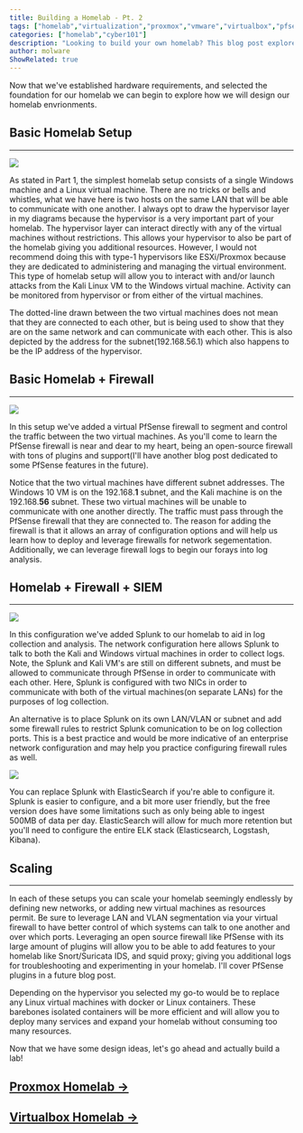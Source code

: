 ```yaml
---
title: Building a Homelab - Pt. 2
tags: ["homelab","virtualization","proxmox","vmware","virtualbox","pfsense","splunk"]
categories: ["homelab","cyber101"]
description: "Looking to build your own homelab? This blog post explores basic setup, adding a firewall for segmentation and control, and even adding a SIEM for log collection and analysis. With scalability options and the ability to add features like IDS and proxy servers, this is the perfect guide for starting your own homelab."
author: molware
ShowRelated: true
---
```


Now that we've established hardware requirements, and selected the foundation for our homelab we can begin to explore how we will design our homelab envrionments. 


## Basic Homelab Setup
___

[![](https://mermaid.ink/img/pako:eNp9VcmSo7gW_RWCF71yZpYMGOPcSUxmNpNt3O4FBhIw82QMFfXvTWZWdHRvnjaS7jl3iKvQPT_xoAoj_B3_yKsxSPy2x5BzLa89xVAUufnziq93xNuaZt429Nv6B0Fd8b-w19dXjCQJgqQXfD_VUftIu6rFVH-K2oXw6d8Nt7j16wT7P4GuJbYsZrcBBPHnwlD8PMXUtBye12v5Lzr5Tf8Lw749qE_yKS3DauywNfgvmfhN_qaGaRsFfVqVmKX-Ox32-vaKUZ-FRmW4bOUff2Ba1BZ-GmLC0gqMS_2l_uKznOwLVaKoxvok7bB8MWF9hRV-FmEfQz-0ERaFad99GqdqaJesX85ffknf1937jx_jOL4V3xk-e_3m1_WPf5r-P52S4kusx7t4m6KgQoQLC-TAOY6JRoR5E7MUPLGwhdLIBlBnlSg2Db_kJaTBLWRHneelcww30QNqo2tyEG4sDXmxnUh8BRElDxCVVAzLfGwC-IjXJuK8-sONpTzmb5VkEvWIwBGKY3oQbhMDo2wTiRZ0OfFJ7UVhzKxK2bsbg4coNNwOyqSZeTHM7cmE_miGKJ1S8Iib4IlSuM6B5I7wCIKT3ecTysZzCNHdKy0XcUhlOXqDbPcoQ4QsMFascEuGaU2dz-Ae8ZRj9JaSJx4rI--Z-oXpQF-6dKZpJvIUiTVtFR7B3YmVUc8ChA-NOkfc3b5VwUxJSabGNG9qctqFsaQkrhOz7m00VMdylKN5U2NpHCVL2fsTYVHGZRpuPAwdoxHiAkIkmCGEkfW8QMRsU-ZRMrFLSQ4r2M0CS7XriTW_P170PIjdpklVToFaTaItryq9zWuo1oW2V2VTv5RLJMMx5-OzW7spcWrI0x0QJMxEWWZg9hCp0KF3kyiBgT8c88SQdG4NjoYz6dVo5jyVZhKbOM-kBRSjWeenpZ-tQuFZ21bOLHN_BkCOnjwfe8OzIktZv3drOTBjCBKNZSfIyeWx8tWCec1WhxFxo-2e8_q4Mav8KKwlcBDpgiEVmTsRYB4OPNLajWH79u6jRe0-LrT5g1dlr9W9g2NnmRNEnXQGqbndu9vS10SafxhCalu3jeuqPELik7UOLsVaj72qMM0cImjBysvDguIYFdbHrtzflmbDXCxNVYJcwIonVVqBDj5T1TFBqvB7KUkVIdmWZCBDIHqXeRpCNIL7nhmP1GrdTqGxO7sfEXRVc2se1honmUgU4k4YXZRPPLyc8kGBUOjHBGzltJDaY5eseFixvm6KUGuluzJBZMmwO2vTPN4N76KkouGJJnxcpmS4uVth0MBdZgjej7kAdLEoBDZhH-UoTQuVUZQj2t6DQLqx08WeVSGqu2TKlfJgb_mGCzZTfjAh8p3Y53f88jOqvSkLACkmq8CYMyiSEXkEkSzPgCc-ZkM9nHeAXNLqBng4raZRU9dq6RyUYOXvlaCy8qZjWKaQpvGhu5rSPcVR3Rdsg8xutkK-932Fm3mJMRR7B9PWzoOp02ELOG37jMRZs7RmRSXnWskgUcVPxxXdpi3XjJiYacUm1YHlmqHmJHt8wuX1BzFjYoK-i6u4SNK6AVQS6idiEnptvp3VoinXQ9D6pE7MczsZgxDlBkBzN5CznwwDnY3RWkeRvVZNb_WqdsOqMivZPnHwklOifDkHotIkdOtJmZJEnHXZRYKZixlP00_gPQ5p54l3FFwGl2G9fmWLnLSD3j5TpY8sa1pgrs6XMGLOTQXr5QfGEqsrCYjR5bZV-fzG7XMTxoXxkEzILvPqON6hBpjsTo8HtbtYqYAmd2RoewzlS2jkexscMkri06OcIhvloHTyU7qHJypw4Crb9hJdSqtJ34fLAIVumgQQbY4zGyQSvJb4C_57rC8q-vNTY654n0RFdMXfl-NH1UZdf8Wv5a-F6Q99ZU9lgL_37RC94EMd-n30W2vw9w8_7xbrp5hUrfYtzF_6_ILXfom__8Sf-Pt28wZ2FL0mSXpDkxuGecEn_J0gdm8MsQVbek2BzW4Bf73gc1UtUcHbct-QWwZsKZra7Hb0V7jLF_hZx6-_AQTilig?type=png)](https://mermaid.live/edit#pako:eNp9VcmSo7gW_RWCF71yZpYMGOPcSUxmNpNt3O4FBhIw82QMFfXvTWZWdHRvnjaS7jl3iKvQPT_xoAoj_B3_yKsxSPy2x5BzLa89xVAUufnziq93xNuaZt429Nv6B0Fd8b-w19dXjCQJgqQXfD_VUftIu6rFVH-K2oXw6d8Nt7j16wT7P4GuJbYsZrcBBPHnwlD8PMXUtBye12v5Lzr5Tf8Lw749qE_yKS3DauywNfgvmfhN_qaGaRsFfVqVmKX-Ox32-vaKUZ-FRmW4bOUff2Ba1BZ-GmLC0gqMS_2l_uKznOwLVaKoxvok7bB8MWF9hRV-FmEfQz-0ERaFad99GqdqaJesX85ffknf1937jx_jOL4V3xk-e_3m1_WPf5r-P52S4kusx7t4m6KgQoQLC-TAOY6JRoR5E7MUPLGwhdLIBlBnlSg2Db_kJaTBLWRHneelcww30QNqo2tyEG4sDXmxnUh8BRElDxCVVAzLfGwC-IjXJuK8-sONpTzmb5VkEvWIwBGKY3oQbhMDo2wTiRZ0OfFJ7UVhzKxK2bsbg4coNNwOyqSZeTHM7cmE_miGKJ1S8Iib4IlSuM6B5I7wCIKT3ecTysZzCNHdKy0XcUhlOXqDbPcoQ4QsMFascEuGaU2dz-Ae8ZRj9JaSJx4rI--Z-oXpQF-6dKZpJvIUiTVtFR7B3YmVUc8ChA-NOkfc3b5VwUxJSabGNG9qctqFsaQkrhOz7m00VMdylKN5U2NpHCVL2fsTYVHGZRpuPAwdoxHiAkIkmCGEkfW8QMRsU-ZRMrFLSQ4r2M0CS7XriTW_P170PIjdpklVToFaTaItryq9zWuo1oW2V2VTv5RLJMMx5-OzW7spcWrI0x0QJMxEWWZg9hCp0KF3kyiBgT8c88SQdG4NjoYz6dVo5jyVZhKbOM-kBRSjWeenpZ-tQuFZ21bOLHN_BkCOnjwfe8OzIktZv3drOTBjCBKNZSfIyeWx8tWCec1WhxFxo-2e8_q4Mav8KKwlcBDpgiEVmTsRYB4OPNLajWH79u6jRe0-LrT5g1dlr9W9g2NnmRNEnXQGqbndu9vS10SafxhCalu3jeuqPELik7UOLsVaj72qMM0cImjBysvDguIYFdbHrtzflmbDXCxNVYJcwIonVVqBDj5T1TFBqvB7KUkVIdmWZCBDIHqXeRpCNIL7nhmP1GrdTqGxO7sfEXRVc2se1honmUgU4k4YXZRPPLyc8kGBUOjHBGzltJDaY5eseFixvm6KUGuluzJBZMmwO2vTPN4N76KkouGJJnxcpmS4uVth0MBdZgjej7kAdLEoBDZhH-UoTQuVUZQj2t6DQLqx08WeVSGqu2TKlfJgb_mGCzZTfjAh8p3Y53f88jOqvSkLACkmq8CYMyiSEXkEkSzPgCc-ZkM9nHeAXNLqBng4raZRU9dq6RyUYOXvlaCy8qZjWKaQpvGhu5rSPcVR3Rdsg8xutkK-932Fm3mJMRR7B9PWzoOp02ELOG37jMRZs7RmRSXnWskgUcVPxxXdpi3XjJiYacUm1YHlmqHmJHt8wuX1BzFjYoK-i6u4SNK6AVQS6idiEnptvp3VoinXQ9D6pE7MczsZgxDlBkBzN5CznwwDnY3RWkeRvVZNb_WqdsOqMivZPnHwklOifDkHotIkdOtJmZJEnHXZRYKZixlP00_gPQ5p54l3FFwGl2G9fmWLnLSD3j5TpY8sa1pgrs6XMGLOTQXr5QfGEqsrCYjR5bZV-fzG7XMTxoXxkEzILvPqON6hBpjsTo8HtbtYqYAmd2RoewzlS2jkexscMkri06OcIhvloHTyU7qHJypw4Crb9hJdSqtJ34fLAIVumgQQbY4zGyQSvJb4C_57rC8q-vNTY654n0RFdMXfl-NH1UZdf8Wv5a-F6Q99ZU9lgL_37RC94EMd-n30W2vw9w8_7xbrp5hUrfYtzF_6_ILXfom__8Sf-Pt28wZ2FL0mSXpDkxuGecEn_J0gdm8MsQVbek2BzW4Bf73gc1UtUcHbct-QWwZsKZra7Hb0V7jLF_hZx6-_AQTilig)

As stated in Part 1, the simplest homelab setup consists of a single Windows machine and a Linux virtual machine. There are no tricks or bells and whistles, what we have here is two hosts on the same LAN that will be able to communicate with one another. I always opt to draw the hypervisor layer in my diagrams because the hypervisor is a very important part of your homelab. The hypervisor layer can interact directly with any of the virtual machines without restrictions. This allows your hypervisor to also be part of the homelab giving you additional resources. However, I would not recommend doing this with type-1 hypervisors like ESXi/Proxmox because they are dedicated to administering and managing the virtual environment. This type of homelab setup will allow you to interact with and/or launch attacks from the Kali Linux VM to the Windows virtual machine. Activity can be monitored from hypervisor or from either of the virtual machines.

The dotted-line drawn between the two virtual machines does not mean that they are connected to each other, but is being used to show that they are on the same network and can communicate with each other. This is also depicted by the address for the subnet(192.168.56.1) which also happens to be the IP address of the hypervisor.

## Basic Homelab + Firewall
___

[![](https://mermaid.ink/img/pako:eNplVtuuqzgS_ZUoo5ZmlJN9IOF63mxj7gnXkEDveSBADIEACRBCWv3vwz6n1ZrRwANm1XK5VHaV1x_LpEmz5Y_lpWrGJI8f_QL6n_VnzwgMs2V__1wuPpf_XqzX68V2u9lsuRlRpzZ7PIuueSzMeMoeM-FrhkjNM7h_zgT74mV1l834v74M3XAmj7jNF__j88vy2QsiS202v8-YEVfFwizq4fX5WdPi5oPmhA-W-9h83zAzfeYv_nqYL_qxqNNm7BY09V90-mP7N_vL-6-QfkbP_B_ya-kZng1ZnX4Nfvttscset7hIF_Kcj4VUxHPkt6-wyp9WI8vaRZ8X3aKaoUXfLG5xmS0uQz88skWWFn33BU7N8Fikvyb_nJf3fdv9-P59HMeP268VvhL-Ebft978z_489o5GI7IlI-AImDdwcwA364E3I5q6A6k4QA44IPIA2ogTskZERx4prrIFOBj6gnHyGVZ1i4A0VIASqoRMTo4MOKgBsCNQQSHITQhtKEyWAJ6EdKIXV-UC0gOBzoxHOg07UCSrW1mgPHc6WxmwvtQVDYKcBxHVVCPwh114AGkFJAE0IJ-EqGi7wAA_HECBD3hl3TS6k5o5e4WBIGF7NhhBJAQYXvmQA-pyVprRuPEcy-rJMBASdOm52IVX6noMKzyiQx5UZVG5-0NOGQaS7q_jKygMSzGFa2BfsBcAPJr_UL8fwYFJlT9cFnLPg5Oy6kYgDdNNodA4ZJDue99l5BYtGlLCFeRebkSqcQtN97AGibNgwOTPmFD7h4YokNEFJeeEYSSAg5KY6EgAnAnX13Pj-aHFCy9ZSPZqlIMIb1EggBUpsR-zz1BhvnGIlPLWWXMiKX8LCEyWPqabtbco8I3LnBCK_XmGZ4-0u7KlVDtya6PWuKg0Thu4rrC1232fcs8uVVSU3EgofaniSGdH1UM2G4VVoupUy2C_GumEvC8_qLUDNBQJAjsyttWGhXktUW71DIQXLsvkcqLG-01Unlol5TdArH-5zGhNkC_PuIQCmgOzKUcjdqTre1ct9d_PuzuT6kxN3OylY7ehNC_gDR3IvmiYTZUAqKZl6x4yZTY9IWSUPQks6HOnKFs_-GdJ1kKZ0XfIZHGjepnqgXnaOdFXYtWvuugP1iLvigH1yfPdpbzuOu1ttRZRbWFVGHmaH9ISxwaQV8YE8NaoDIFMjD4DVkWQAWEUT67mCR2_-yXLGKaZiazRveutqh6vna8lVo8T3NvaEsqCz9vymAb2tU42lpIsECo1UTmOQPWW7mUllSuG8DJQ8mSfVn3bNKzBG5_U-SOzxMIpvHWKnKcpAogzTlBTVDHbeddz0RQA1zSkiDI_bXnY9Wwyd-C2q-X0-TSlnJW4hExAfWZBXk3VqaYV5FtDClKdrJedH2kTEwLJxw1rTOZXNg5MGR-oapNYTvKFKqwXw5qJ92xe5HwYNG2iPkdPitXG4TMJa3D3PysTvSQlebuNoJ5uc8hdUthPRAUf3jpntd-YQ7Yy3NumCdkRaUxUJ6pp5IyetiTVdp5CqxXmhGHgQnFjBN1JmbqWWmTFcHRAKiQPA3HqM6FCxURwYdupfctoS5LwERANkP_c2bx_LV_Q-a46wjcEgjNJ6lxFVatPjFOoT4zY1Rh4TP5D3xgHMPTc-jZuKVttVqeAoqBUvjG5eKov5Ec-tZHOO5kIe2Wtp7BjVW0lS8d7vzjxQUtYuzV2xJlDDjg_3puanG5k5vTBE7jPSKEerZLJ6zUfHhY7FjbHeUqA1ythvVUdxkTQe_UgJsghoB9eXUbDJ3k_xYNzycEWUMHIJzUVRTrPRfX30wut5A58raU-xm6nnzHN0lRk1XKVwYNOOuqToetYVkZMpfF1vAfdK5aZkwt6VpFajgrqUqf46HKcjNl1XbxTvDhq323FOUJ4VczSTlSwBtNrw4kNkD0N1MefiWwftM17R9CAV63FjjWuWmyxrSjantI7DgH8WBwCEOnx6jcHHGUePrb9N26eOY8Hh6fK82_iYSRJ3NW2bJDIGIbwWqNFHo1uJg4RUu71INysR-O3LthNteDLCi8JB62Mgp0G8HzfywwpHBNX9BJwOb_hkVFKqb8FtQ4Wh8sRpaXuwkFxe01ftfCLXNJ9fx9HpUgOJDs_Yp1zV8pv0bF9bXcN6tyv7-UayKzfLj4klu7cwNoKcbW0jmbJrtl89kc3et_T1pLliuuahtS62yD2n8ZiOfZtYLm74s_jONDvM2H2KYx2Y4tmNpUvE3DQv5OdraPQUTbs0xNIliPipsZ-IiD53o2AjN9ErEE_quk6c9T636JpbmSbB0-B4Uhy_H3M_gOH1Gr72wEsy3YNUPWmZ1gzQKLCs2WlB6Bt3pdSbpsuEx4QkFWNI93DMoWfK-vF-UXelKseOJ7fyEawevoKrKTCtFOwAKyEtubmmgysLNbTbafhY0esbchukx1ppNCfniYFhgCB9eWgugo0s3w3qdDiowDlNuZMTIFedewR3083G-9yx7VwjHQDObHAEBaRM7CaHjQQuoe684DoM0OsQz11slN-H7qAVvswaSPLr6kr0w9bNcwnbEpMEEhwKC4_mdAwSl8vf5cZqfPYFkiiSk7m1Oucr040O-KyX35Z_SZZZJv7xJcM-l32e3WZ992MeXppH1vWfy8_6z5kZD33jTXWy_NE_huzbcmjTuM_-0lHLH5e46mb0Syg1j90v5flTgH5btnG9_PHH8rX8QbP8B02JW3p-5wqkaPbbclr-YJgPgRE4kRdEht_M3z-_Ld9NM3ulPjieFTaCwDP0_PAs-9Nd9NP4Fcef_wEwj4Vl?type=png)](https://mermaid.live/edit#pako:eNplVtuuqzgS_ZUoo5ZmlJN9IOF63mxj7gnXkEDveSBADIEACRBCWv3vwz6n1ZrRwANm1XK5VHaV1x_LpEmz5Y_lpWrGJI8f_QL6n_VnzwgMs2V__1wuPpf_XqzX68V2u9lsuRlRpzZ7PIuueSzMeMoeM-FrhkjNM7h_zgT74mV1l834v74M3XAmj7jNF__j88vy2QsiS202v8-YEVfFwizq4fX5WdPi5oPmhA-W-9h83zAzfeYv_nqYL_qxqNNm7BY09V90-mP7N_vL-6-QfkbP_B_ya-kZng1ZnX4Nfvttscset7hIF_Kcj4VUxHPkt6-wyp9WI8vaRZ8X3aKaoUXfLG5xmS0uQz88skWWFn33BU7N8Fikvyb_nJf3fdv9-P59HMeP268VvhL-Ebft978z_489o5GI7IlI-AImDdwcwA364E3I5q6A6k4QA44IPIA2ogTskZERx4prrIFOBj6gnHyGVZ1i4A0VIASqoRMTo4MOKgBsCNQQSHITQhtKEyWAJ6EdKIXV-UC0gOBzoxHOg07UCSrW1mgPHc6WxmwvtQVDYKcBxHVVCPwh114AGkFJAE0IJ-EqGi7wAA_HECBD3hl3TS6k5o5e4WBIGF7NhhBJAQYXvmQA-pyVprRuPEcy-rJMBASdOm52IVX6noMKzyiQx5UZVG5-0NOGQaS7q_jKygMSzGFa2BfsBcAPJr_UL8fwYFJlT9cFnLPg5Oy6kYgDdNNodA4ZJDue99l5BYtGlLCFeRebkSqcQtN97AGibNgwOTPmFD7h4YokNEFJeeEYSSAg5KY6EgAnAnX13Pj-aHFCy9ZSPZqlIMIb1EggBUpsR-zz1BhvnGIlPLWWXMiKX8LCEyWPqabtbco8I3LnBCK_XmGZ4-0u7KlVDtya6PWuKg0Thu4rrC1232fcs8uVVSU3EgofaniSGdH1UM2G4VVoupUy2C_GumEvC8_qLUDNBQJAjsyttWGhXktUW71DIQXLsvkcqLG-01Unlol5TdArH-5zGhNkC_PuIQCmgOzKUcjdqTre1ct9d_PuzuT6kxN3OylY7ehNC_gDR3IvmiYTZUAqKZl6x4yZTY9IWSUPQks6HOnKFs_-GdJ1kKZ0XfIZHGjepnqgXnaOdFXYtWvuugP1iLvigH1yfPdpbzuOu1ttRZRbWFVGHmaH9ISxwaQV8YE8NaoDIFMjD4DVkWQAWEUT67mCR2_-yXLGKaZiazRveutqh6vna8lVo8T3NvaEsqCz9vymAb2tU42lpIsECo1UTmOQPWW7mUllSuG8DJQ8mSfVn3bNKzBG5_U-SOzxMIpvHWKnKcpAogzTlBTVDHbeddz0RQA1zSkiDI_bXnY9Wwyd-C2q-X0-TSlnJW4hExAfWZBXk3VqaYV5FtDClKdrJedH2kTEwLJxw1rTOZXNg5MGR-oapNYTvKFKqwXw5qJ92xe5HwYNG2iPkdPitXG4TMJa3D3PysTvSQlebuNoJ5uc8hdUthPRAUf3jpntd-YQ7Yy3NumCdkRaUxUJ6pp5IyetiTVdp5CqxXmhGHgQnFjBN1JmbqWWmTFcHRAKiQPA3HqM6FCxURwYdupfctoS5LwERANkP_c2bx_LV_Q-a46wjcEgjNJ6lxFVatPjFOoT4zY1Rh4TP5D3xgHMPTc-jZuKVttVqeAoqBUvjG5eKov5Ec-tZHOO5kIe2Wtp7BjVW0lS8d7vzjxQUtYuzV2xJlDDjg_3puanG5k5vTBE7jPSKEerZLJ6zUfHhY7FjbHeUqA1ythvVUdxkTQe_UgJsghoB9eXUbDJ3k_xYNzycEWUMHIJzUVRTrPRfX30wut5A58raU-xm6nnzHN0lRk1XKVwYNOOuqToetYVkZMpfF1vAfdK5aZkwt6VpFajgrqUqf46HKcjNl1XbxTvDhq323FOUJ4VczSTlSwBtNrw4kNkD0N1MefiWwftM17R9CAV63FjjWuWmyxrSjantI7DgH8WBwCEOnx6jcHHGUePrb9N26eOY8Hh6fK82_iYSRJ3NW2bJDIGIbwWqNFHo1uJg4RUu71INysR-O3LthNteDLCi8JB62Mgp0G8HzfywwpHBNX9BJwOb_hkVFKqb8FtQ4Wh8sRpaXuwkFxe01ftfCLXNJ9fx9HpUgOJDs_Yp1zV8pv0bF9bXcN6tyv7-UayKzfLj4klu7cwNoKcbW0jmbJrtl89kc3et_T1pLliuuahtS62yD2n8ZiOfZtYLm74s_jONDvM2H2KYx2Y4tmNpUvE3DQv5OdraPQUTbs0xNIliPipsZ-IiD53o2AjN9ErEE_quk6c9T636JpbmSbB0-B4Uhy_H3M_gOH1Gr72wEsy3YNUPWmZ1gzQKLCs2WlB6Bt3pdSbpsuEx4QkFWNI93DMoWfK-vF-UXelKseOJ7fyEawevoKrKTCtFOwAKyEtubmmgysLNbTbafhY0esbchukx1ppNCfniYFhgCB9eWgugo0s3w3qdDiowDlNuZMTIFedewR3083G-9yx7VwjHQDObHAEBaRM7CaHjQQuoe684DoM0OsQz11slN-H7qAVvswaSPLr6kr0w9bNcwnbEpMEEhwKC4_mdAwSl8vf5cZqfPYFkiiSk7m1Oucr040O-KyX35Z_SZZZJv7xJcM-l32e3WZ992MeXppH1vWfy8_6z5kZD33jTXWy_NE_huzbcmjTuM_-0lHLH5e46mb0Syg1j90v5flTgH5btnG9_PHH8rX8QbP8B02JW3p-5wqkaPbbclr-YJgPgRE4kRdEht_M3z-_Ld9NM3ulPjieFTaCwDP0_PAs-9Nd9NP4Fcef_wEwj4Vl)

In this setup we've added a virtual PfSense firewall to segment and control the traffic between the two virtual machines. As you'll come to learn the PfSense firewall is near and dear to my heart, being an open-source firewall with tons of plugins and support(I'll have another blog post dedicated to some PfSense features in the future).

Notice that the two virtual machines have different subnet addresses. 
The Windows 10 VM is on the 192.168.**1** subnet, and the Kali machine is on the 192.168.**56** subnet. These two virtual machines will be unable to communicate with one another directly. The traffic must pass through the PfSense firewall that they are connected to. The reason for adding the firewall is that it allows an array of configuration options and will help us learn how to deploy and leverage firewalls for network segementation. Additionally, we can leverage firewall logs to begin our forays into log analysis.

## Homelab + Firewall + SIEM
___
[![](https://mermaid.ink/img/pako:eNptVtuyqkgS_RXDiY6YCY-7Qbl53qqK4q5cRWH2PCBggSCggIgd_e-Du0_0nJme4oGqlZmLiqysZP02j-sknX-fn8t6iLPo3s2g91l9do_83vVR-c_P-exz_q_ZcrmcZY9ppYxNen_kbX2fGdGY3ifj2705_30yWmc3rdp0wv7xBtv-RO5Rk83-m-yzmv0YSX5P4y6vq5kH3wGfXRGV-T8nP316z4y86p-fnxW9WX3QnPDBch-rX1fMRPETx0BT74BDXiX10M5o6qcA-mP9F_-2KfuqeIe4X7PJ_XP-0xe-In6mYCfgZ4L3FmfLj-UPpv9l_jJNm_oP3pzf6Vt-Bf4V_T-ufzL_YUir5D19P7_8Mtum92uUJzNpOrCZmEdThq_vTBVfVj1Nm1mX5e2snKBZV8-uUZHOzn3X39NZmuRd-wbHur9P2f8K_orLuq5pv__66zAMH9c_vvCuiI-oaX79szT-tmNUEpId2RA-h3ENV3twhR54EbK6yaC8EcSAAwJ3oA4oBjukp8Q2owqroJWAByg7m2BFoxh4RTkIgKJrxMBor4ESAAsCJQCiVAfQguJICeBBaBuKQXnaE9Un-FSrhHOhHbaCgtUl2kGbs8Qh3YlNzhDYqgBxbRkAr8_UJ4C6XxBAE8KJuAz7M9zD_SEASJe2-k2VcrG-oWfQ6yKGF6MmRJSBzgVPCYAuY8UxqWrXFvWuKGIBQbuK6m1AFZ5ro9zVc-RyRQrlq-d3tK4T8ebInrxwgQgzmOTWGbs-8PzRK7TzIdgbVNHRVQ6nLNgZu6xFYgPN0GuNQzpJD6ddelrAvN6I2MS8g41QEY6B4dx3AFEWrJmMGTIKH3F_QSIaoSg_cYRE4BNyVWwRgCOBmnKqPW8wOaFhK7EajELYwCtUiS_6cmSF7ONY6y-cYDk4NqaUS7JXwNzdiC5TjuvrmLp66EwJRF61wBLHW23QUYsMOBXRqm1Z6AYMnGdQmeyuS7lHm8mLUqpFFNyV4CgxG8dFFRsEF6FuF3JvPRnzit00OClXH9VnCAA5MNfGgrlyKVBldjaFZCxJxqOnhupGl-2miI1LjJ5Zf5vSGCNLmE4PATD6ZFsMQuaM5eGmnG_bq3uzR8cb7ajdiv5iS68awO85krnhOBooBWJBSdQrYox0vIfyIr4TWtTgQJfW5uSdIF35SUJXBZ_CnuYtqgPKeWuLF5ldOsa23VP3qM332COHV5d0lm0728V6gzITK_LAw3SfHDHWmaQkHpDGWrEBZCrkArA4kBQAM68jLZPx4E6LNGPsfMzXev2i1466v7ieGl9UavNaR65Q5HTanF40oNdVorKUeBZBrpLSrnWyoywnNahUzu2njuIH86C647Z--vpgP197kT3sh81Lg9iu88IXKd0wRFkx_K17GVZd7kNVtfMQw8O6kxzX2gR29Noo2W2qpoQzYyeXCIgOLMjK0Tw2tMw8cmhiytXUgvNCdSQb37RwzZrjKZGMvZ34B-riJ-YDvKBCKzlwp0v7ss5S1_cq1tEOI7vBS31_HoXlZvs4ySO_IwV4OrWtHi1yzJ5QXo9EAxzd2Ua62xp9uNVf6qgJ6gGpdZnHqK2ngxzVOlI1jUKKGmW5rONesCMZX0mROqVSpHp_sUEgxDYAU-vRw33JhpGvW4l3zmhTkLICEBWQ3dTb3F0kXdDrpNrCOgK9MIjLbUoUsUkOY6CNjFNXGLlMdEfuC_swc53oOKxKWmkWhYxDv5LdILy6ibTJDnhqJatTOF3kgb0U-pZR3IUo5q_d9sQDOWGtwtjmSwJVbHtwZ6hespKY4xND5DxClbLVUiKL51Q6DrRNboi0hgKNXkReo9iyg8Th4IWyn4ZA3TuehPxV-nps9vo1CxZEDkKH0FwYZjQb3pYHN7icVvCxEHcUuxo7zjiFF4lRgkUCezZpqXOCLidN3nAShS_LNeCeiVQXTNA5otiolF8VEtVd-sN4wIbjaLXs3kDttFvO9ouTbAxGvJBEgBYrfnPfsPu-PBvT5Vv6zSNa0HQv5sthZQ5LlhtNc4xXx6SKAp9_5HsAhCp4uLXORylHD423TpqHhiPB5unitF15mIljZzGu6zjUeyG45KjWBr1dbHoRKVZzFq9mLPDrp2XFav9ghCeF_cbDQEr8aDespLsZDAgquxHYLV7x8SAnVNeA64oKAvmBk8JyYS46vKotmqkilzSfXYbBbhMdbWyesY6ZomZX8dE815qKtXZbdNMfySqdNDvEpuRcg0j3M7ax9HhML-lu8UAWe1vTl6PqbJIlD81lvkbOKYmGZOia2HRwzZ82r1S1gpTdJTjSgLE5OZF4Dpmr6gb89BsaXFlVzzUxNREifqytByIbj7tSsJbq8Olvjsqyiu3lLjPpilsYBsFjb7tiFL3uUz-AweUSPHfAjVPNhVQ1qqla91DPsaRaSU7oK3ehlKuqSYTHhMQlo4u3YMiga0ja4XZWtoUiRbYrNdIBLO6ejMvRN8wEbAErIjW-OoaNSxPVtNOq-FDSyytyaqRFaqHXR_uBga4DP3m6aLoEK0m66dRxv1eAfRwzOyNAKlvnAG6Gkw63qWNbmUpaAOzJYAsySJjIifcrEZwDzX7CZeCj5z6autggvfbtXs09idWR6FXlhWj7tZNlIrZEJvZF2OcmHozx4McOl72KlVl77BPEYSjFU2u1TxemHWzwWc2_zX9IlknH_vbWTJ_zLkuvkw79Pk3P9T1tu8_5Z_X75Bn1Xe2OVTz_3t379Nu8b5KoS3_oqPn3c1S2E_oWSvV9-4c0_lLI3-ZNVM2__zZ_zr_TzPqDpja0wHO8wKxYlv82Hyd4kosCI_AURdFrjmU44fdv81ddT7TUB8ezwkoQeIaeBs-yX3zhl_G9kd__DXTGtJI?type=png)](https://mermaid.live/edit#pako:eNptVtuyqkgS_RXDiY6YCY-7Qbl53qqK4q5cRWH2PCBggSCggIgd_e-Du0_0nJme4oGqlZmLiqysZP02j-sknX-fn8t6iLPo3s2g91l9do_83vVR-c_P-exz_q_ZcrmcZY9ppYxNen_kbX2fGdGY3ifj2705_30yWmc3rdp0wv7xBtv-RO5Rk83-m-yzmv0YSX5P4y6vq5kH3wGfXRGV-T8nP316z4y86p-fnxW9WX3QnPDBch-rX1fMRPETx0BT74BDXiX10M5o6qcA-mP9F_-2KfuqeIe4X7PJ_XP-0xe-In6mYCfgZ4L3FmfLj-UPpv9l_jJNm_oP3pzf6Vt-Bf4V_T-ufzL_YUir5D19P7_8Mtum92uUJzNpOrCZmEdThq_vTBVfVj1Nm1mX5e2snKBZV8-uUZHOzn3X39NZmuRd-wbHur9P2f8K_orLuq5pv__66zAMH9c_vvCuiI-oaX79szT-tmNUEpId2RA-h3ENV3twhR54EbK6yaC8EcSAAwJ3oA4oBjukp8Q2owqroJWAByg7m2BFoxh4RTkIgKJrxMBor4ESAAsCJQCiVAfQguJICeBBaBuKQXnaE9Un-FSrhHOhHbaCgtUl2kGbs8Qh3YlNzhDYqgBxbRkAr8_UJ4C6XxBAE8KJuAz7M9zD_SEASJe2-k2VcrG-oWfQ6yKGF6MmRJSBzgVPCYAuY8UxqWrXFvWuKGIBQbuK6m1AFZ5ro9zVc-RyRQrlq-d3tK4T8ebInrxwgQgzmOTWGbs-8PzRK7TzIdgbVNHRVQ6nLNgZu6xFYgPN0GuNQzpJD6ddelrAvN6I2MS8g41QEY6B4dx3AFEWrJmMGTIKH3F_QSIaoSg_cYRE4BNyVWwRgCOBmnKqPW8wOaFhK7EajELYwCtUiS_6cmSF7ONY6y-cYDk4NqaUS7JXwNzdiC5TjuvrmLp66EwJRF61wBLHW23QUYsMOBXRqm1Z6AYMnGdQmeyuS7lHm8mLUqpFFNyV4CgxG8dFFRsEF6FuF3JvPRnzit00OClXH9VnCAA5MNfGgrlyKVBldjaFZCxJxqOnhupGl-2miI1LjJ5Zf5vSGCNLmE4PATD6ZFsMQuaM5eGmnG_bq3uzR8cb7ajdiv5iS68awO85krnhOBooBWJBSdQrYox0vIfyIr4TWtTgQJfW5uSdIF35SUJXBZ_CnuYtqgPKeWuLF5ldOsa23VP3qM332COHV5d0lm0728V6gzITK_LAw3SfHDHWmaQkHpDGWrEBZCrkArA4kBQAM68jLZPx4E6LNGPsfMzXev2i1466v7ieGl9UavNaR65Q5HTanF40oNdVorKUeBZBrpLSrnWyoywnNahUzu2njuIH86C647Z--vpgP197kT3sh81Lg9iu88IXKd0wRFkx_K17GVZd7kNVtfMQw8O6kxzX2gR29Noo2W2qpoQzYyeXCIgOLMjK0Tw2tMw8cmhiytXUgvNCdSQb37RwzZrjKZGMvZ34B-riJ-YDvKBCKzlwp0v7ss5S1_cq1tEOI7vBS31_HoXlZvs4ySO_IwV4OrWtHi1yzJ5QXo9EAxzd2Ua62xp9uNVf6qgJ6gGpdZnHqK2ngxzVOlI1jUKKGmW5rONesCMZX0mROqVSpHp_sUEgxDYAU-vRw33JhpGvW4l3zmhTkLICEBWQ3dTb3F0kXdDrpNrCOgK9MIjLbUoUsUkOY6CNjFNXGLlMdEfuC_swc53oOKxKWmkWhYxDv5LdILy6ibTJDnhqJatTOF3kgb0U-pZR3IUo5q_d9sQDOWGtwtjmSwJVbHtwZ6hespKY4xND5DxClbLVUiKL51Q6DrRNboi0hgKNXkReo9iyg8Th4IWyn4ZA3TuehPxV-nps9vo1CxZEDkKH0FwYZjQb3pYHN7icVvCxEHcUuxo7zjiFF4lRgkUCezZpqXOCLidN3nAShS_LNeCeiVQXTNA5otiolF8VEtVd-sN4wIbjaLXs3kDttFvO9ouTbAxGvJBEgBYrfnPfsPu-PBvT5Vv6zSNa0HQv5sthZQ5LlhtNc4xXx6SKAp9_5HsAhCp4uLXORylHD423TpqHhiPB5unitF15mIljZzGu6zjUeyG45KjWBr1dbHoRKVZzFq9mLPDrp2XFav9ghCeF_cbDQEr8aDespLsZDAgquxHYLV7x8SAnVNeA64oKAvmBk8JyYS46vKotmqkilzSfXYbBbhMdbWyesY6ZomZX8dE815qKtXZbdNMfySqdNDvEpuRcg0j3M7ax9HhML-lu8UAWe1vTl6PqbJIlD81lvkbOKYmGZOia2HRwzZ82r1S1gpTdJTjSgLE5OZF4Dpmr6gb89BsaXFlVzzUxNREifqytByIbj7tSsJbq8Olvjsqyiu3lLjPpilsYBsFjb7tiFL3uUz-AweUSPHfAjVPNhVQ1qqla91DPsaRaSU7oK3ehlKuqSYTHhMQlo4u3YMiga0ja4XZWtoUiRbYrNdIBLO6ejMvRN8wEbAErIjW-OoaNSxPVtNOq-FDSyytyaqRFaqHXR_uBga4DP3m6aLoEK0m66dRxv1eAfRwzOyNAKlvnAG6Gkw63qWNbmUpaAOzJYAsySJjIifcrEZwDzX7CZeCj5z6autggvfbtXs09idWR6FXlhWj7tZNlIrZEJvZF2OcmHozx4McOl72KlVl77BPEYSjFU2u1TxemHWzwWc2_zX9IlknH_vbWTJ_zLkuvkw79Pk3P9T1tu8_5Z_X75Bn1Xe2OVTz_3t379Nu8b5KoS3_oqPn3c1S2E_oWSvV9-4c0_lLI3-ZNVM2__zZ_zr_TzPqDpja0wHO8wKxYlv82Hyd4kosCI_AURdFrjmU44fdv81ddT7TUB8ezwkoQeIaeBs-yX3zhl_G9kd__DXTGtJI)

In this configuration we've added Splunk to our homelab to aid in log collection and analysis. The network configuration here allows Splunk to talk to both the Kali and Windows virtual machines in order to collect logs. Note, the Splunk and Kali VM's are still on different subnets, and must be allowed to communicate through PfSense in order to communicate with each other. Here, Splunk is configured with two NICs in order to communicate with both of the virtual machines(on separate LANs) for the purposes of log collection. 

An alternative is to place Splunk on its own LAN/VLAN or subnet and add some firewall rules to restrict Splunk comunication to be on log collection ports. This is a best practice and would be more indicative of an enterprise network configuration and may help you practice configuring firewall rules as well. 

[![](https://mermaid.ink/img/pako:eNplVluzqjgW_iuWU101Ux53g3LzvCUh3JWrKPSeBwQMyFUBEbv6vw_7nJ6pnuq8JPnWJclK1sr3-zJuknT5fXktmzHOoke_gN5n_dk_80c_ROVvn8vF5_Lfi_V6vcie80yZ2vTxzLvmsTCiKX3Mwi_19vrPWWhd3bTu0hn71xfYDRfyiNps8f_OvkSffRGV-W8zos_9wsjr4fX5WdO7zQfNCR8s97H5dcPMyrP24s820tSXwSmvk2bsFjT1FwP6Y_s3_a4th7r4MnF_jGb1z-V_Dfi5my3-qt9efxzza2N_A-e1_4b99D87rX-K0jr5Ofmsf_llsU8fVZQnC2kO7ELMozkS1dc5ix9SPU3bRZ_l3aKcoUXfLKqoSBfXoR8e6SJN8r77AqdmeCySn8Y_7LK-b7vvv_46juNH9XOFr5v7iNr21_9d4T8OjEpCciA7wucwbuDmCCrogTchm7sMyjtBDDgh8ADqiGJwQHpKbDOqsQo6CXiAsrMZVjSKgRXKQQAUXSMGRkcNlABYECgBEKUmgBYUJ0oAT0LbUAzKy5GoPsGXRiWcC-2wExSsrtEB2pwljulBbHOGwE4FiOvKAHhDpr4A1P2CAJoQTsRlOFzhER5PAUC6tNfvqpSLzR29gkEXMbwZDSGiDHQueEkA9BkrTknduLao90URCwjaddTsA6rwXBvlrp4jlytSKFee39O6TsS7I3vyygUizGCSW1fs-sDzJ6_QrqfgaFBFT9c5nKNgZ-y6EYkNNENvNA7pJD1dDullBfNmJ2IT8w42QkU4B4bzOABEWbBhMmbMKHzGww2JaIKi_MIREoFPSKXYIgBnAjXl0njeaHJCy9ZiPRqFsIMVVIkv-nJkhezz3OhvnGA5OLemlEuyV8Dc3YkuU07bakpdPXTmACKvXmGJ460u6KlVBpyaaPW-LHQDBs4rqE320Kfcs8vkVSk1IgoeSnCWmJ3jopoNgpvQdCt5sF6MWWE3DS5K5aPmCgEgJ6ZqLZgrtwLVZm9TSMaSZDwHaqzvdNntiti4xeiVDfc5jDGyhPn2EACTT_bFKGTOVJ7uyvW-r9y7PTneZEfdXvRXe3rTAv7IkcwNp8lAKRALSqLeEWOk0yOUV_GD0KIGR7q0dhfvAunaTxK6LvgUDjRvUT1QrntbvMns2jH23ZF6RF1-xB45vfukt2zb2a-2O5SZWJFHHqbH5IyxziQl8YA0NYoNIFMjF4DViaQAmHkTaZmMR3eepBlj51O-1Zs3vXXU48311PimUrv3NnKFIqfT9vKmAb2tE5WlxKsIcpWUdqOTA2U5qUGlcm6_dBQ_mSfVn_fNy9dH-_U-iuzpOO7eGsR2kxe-SOmGIcqK4e_d27jpcx-qqp2HGJ62veS41i6wo_dOye7za0o4M3ZyiYDoxIKsnMxzS8vMM4cmplxNLTgvVCey800LN6w5XRLJONqJf6JufmI-wRsqtJIDd07at3WV-mFQsY4OGNktXuvH6ySsd_vnRZ74AynAy2ls9WyRc_aC8nYiGuDo3jbSw94Ywr3-VidNUE9Ibco8Rl0zX-SkNpGqaRRS1CjLZR0Pgh3JuCJF6pRKkerDzQaBENsAzKVHD48lG0a-biXeNaNNQcoKQFRADnNtcw-RdEPvi2oL2wgMwiiu9ylRxDY5TYE2MU5TY-Qy0QO5b-zDzHWi87gpaaVdFTIO_Vp2g7ByE2mXnfBcSjaXcE7kkb0V-p5R3JUo5u_D_sIDOWGtwtjnawJVbHvwYKhespGY8wtD5DxDlbLVUiKr1_x0HGib3BhpLQVavYi8VrFlB4njyQtlPw2BenQ8Cfmb9P3cHfUqC1ZEDkKH0FwYZjQb3tcnN7hdNvC5Eg8Uu5l6zriEN4lRglUCBzbpqGuCbhdN3nEShW_rLeBeidQUTNA7otiqlF8XEtXfhtN0wobjaI3s3kHjdHvO9ouLbIxGvJJEgFYbfvfYscehvBpz8q399hmtaHoQ8_W4Mcc1y02mOcWbc1JHgc8_8yMAQh083Ubno5Sjx9bbJu1Tw5Fg83Rx2W88zMSxs5q2TRzqgxDcctRoo96tdoOIFKu9ipUZC_z2ZVmxOjwZ4UVhv_UwkBI_Oowb6WEGI4LKYQJ2hzd8PMoJ1beg2lBBID9xUlguzEWHV7VVO7_INc1nt3G0u0RHO5tnrHOmqFklPtvXVlOx1u2Lfv6RrNJJs1NsSk4VRLqfsa2lx1N6Sw-rJ7LY-5a-nVVnl6x5aK7zLXIuSTQmY9_GpoMb_rJ7p6oVpOwhwZEGjN3FicRryFSqG_DzNzS6sqpeG2JqIkT81FhPRHYeV1GwkZrw5e_OyrqO7fUhM-maWxkGwdNgu2IUvR9zPYDB7Ra8DsCNU82FVD2pqdoMUM-xpFpJTuiKu1FKpWoS4TEhccno4j0YM-gakna6X5V9oUiR7UqtdAKrhyfjcvINMwF7wIpIjSvHsHFpooZ2OhWfSnpdIadBWqQWenO2nxjoOvCTl4vmJNhI0l2nzsejAuzzlNkZAVLZOSdwN5x0vM8V28pU0gFgzwJbkEHCRE583IjgGmj2C64DH72O0VzFRul97I5q7kmsjkSvLm9EO26dLBOxJTKxL8IhN_FoTCc_drjsXWzMxmNfIA5DKZ5Lq325Md1og896-W35J2WZ-ebvX5zpc9lnaTXzxe_z8No80q7_XH7Wf8ya0dA37lTHy-_9Y0i_LYc2ifr0Tx61_H6Nym5Gv4hS89j_pLA_mOy3ZRvVy--_L1_L7zSz_aCpHS3wHC8wG5blvy2nGZ7pn8AIPEVR9JZjGU7449vy3TSzW-qD41lhIwg8Q8-NZ9kf_sIfwq-N_PEfx5-eAA?type=png)](https://mermaid.live/edit#pako:eNplVluzqjgW_iuWU101Ux53g3LzvCUh3JWrKPSeBwQMyFUBEbv6vw_7nJ6pnuq8JPnWJclK1sr3-zJuknT5fXktmzHOoke_gN5n_dk_80c_ROVvn8vF5_Lfi_V6vcie80yZ2vTxzLvmsTCiKX3Mwi_19vrPWWhd3bTu0hn71xfYDRfyiNps8f_OvkSffRGV-W8zos_9wsjr4fX5WdO7zQfNCR8s97H5dcPMyrP24s820tSXwSmvk2bsFjT1FwP6Y_s3_a4th7r4MnF_jGb1z-V_Dfi5my3-qt9efxzza2N_A-e1_4b99D87rX-K0jr5Ofmsf_llsU8fVZQnC2kO7ELMozkS1dc5ix9SPU3bRZ_l3aKcoUXfLKqoSBfXoR8e6SJN8r77AqdmeCySn8Y_7LK-b7vvv_46juNH9XOFr5v7iNr21_9d4T8OjEpCciA7wucwbuDmCCrogTchm7sMyjtBDDgh8ADqiGJwQHpKbDOqsQo6CXiAsrMZVjSKgRXKQQAUXSMGRkcNlABYECgBEKUmgBYUJ0oAT0LbUAzKy5GoPsGXRiWcC-2wExSsrtEB2pwljulBbHOGwE4FiOvKAHhDpr4A1P2CAJoQTsRlOFzhER5PAUC6tNfvqpSLzR29gkEXMbwZDSGiDHQueEkA9BkrTknduLao90URCwjaddTsA6rwXBvlrp4jlytSKFee39O6TsS7I3vyygUizGCSW1fs-sDzJ6_QrqfgaFBFT9c5nKNgZ-y6EYkNNENvNA7pJD1dDullBfNmJ2IT8w42QkU4B4bzOABEWbBhMmbMKHzGww2JaIKi_MIREoFPSKXYIgBnAjXl0njeaHJCy9ZiPRqFsIMVVIkv-nJkhezz3OhvnGA5OLemlEuyV8Dc3YkuU07bakpdPXTmACKvXmGJ460u6KlVBpyaaPW-LHQDBs4rqE320Kfcs8vkVSk1IgoeSnCWmJ3jopoNgpvQdCt5sF6MWWE3DS5K5aPmCgEgJ6ZqLZgrtwLVZm9TSMaSZDwHaqzvdNntiti4xeiVDfc5jDGyhPn2EACTT_bFKGTOVJ7uyvW-r9y7PTneZEfdXvRXe3rTAv7IkcwNp8lAKRALSqLeEWOk0yOUV_GD0KIGR7q0dhfvAunaTxK6LvgUDjRvUT1QrntbvMns2jH23ZF6RF1-xB45vfukt2zb2a-2O5SZWJFHHqbH5IyxziQl8YA0NYoNIFMjF4DViaQAmHkTaZmMR3eepBlj51O-1Zs3vXXU48311PimUrv3NnKFIqfT9vKmAb2tE5WlxKsIcpWUdqOTA2U5qUGlcm6_dBQ_mSfVn_fNy9dH-_U-iuzpOO7eGsR2kxe-SOmGIcqK4e_d27jpcx-qqp2HGJ62veS41i6wo_dOye7za0o4M3ZyiYDoxIKsnMxzS8vMM4cmplxNLTgvVCey800LN6w5XRLJONqJf6JufmI-wRsqtJIDd07at3WV-mFQsY4OGNktXuvH6ySsd_vnRZ74AynAy2ls9WyRc_aC8nYiGuDo3jbSw94Ywr3-VidNUE9Ibco8Rl0zX-SkNpGqaRRS1CjLZR0Pgh3JuCJF6pRKkerDzQaBENsAzKVHD48lG0a-biXeNaNNQcoKQFRADnNtcw-RdEPvi2oL2wgMwiiu9ylRxDY5TYE2MU5TY-Qy0QO5b-zDzHWi87gpaaVdFTIO_Vp2g7ByE2mXnfBcSjaXcE7kkb0V-p5R3JUo5u_D_sIDOWGtwtjnawJVbHvwYKhespGY8wtD5DxDlbLVUiKr1_x0HGib3BhpLQVavYi8VrFlB4njyQtlPw2BenQ8Cfmb9P3cHfUqC1ZEDkKH0FwYZjQb3tcnN7hdNvC5Eg8Uu5l6zriEN4lRglUCBzbpqGuCbhdN3nEShW_rLeBeidQUTNA7otiqlF8XEtXfhtN0wobjaI3s3kHjdHvO9ouLbIxGvJJEgFYbfvfYscehvBpz8q399hmtaHoQ8_W4Mcc1y02mOcWbc1JHgc8_8yMAQh083Ubno5Sjx9bbJu1Tw5Fg83Rx2W88zMSxs5q2TRzqgxDcctRoo96tdoOIFKu9ipUZC_z2ZVmxOjwZ4UVhv_UwkBI_Oowb6WEGI4LKYQJ2hzd8PMoJ1beg2lBBID9xUlguzEWHV7VVO7_INc1nt3G0u0RHO5tnrHOmqFklPtvXVlOx1u2Lfv6RrNJJs1NsSk4VRLqfsa2lx1N6Sw-rJ7LY-5a-nVVnl6x5aK7zLXIuSTQmY9_GpoMb_rJ7p6oVpOwhwZEGjN3FicRryFSqG_DzNzS6sqpeG2JqIkT81FhPRHYeV1GwkZrw5e_OyrqO7fUhM-maWxkGwdNgu2IUvR9zPYDB7Ra8DsCNU82FVD2pqdoMUM-xpFpJTuiKu1FKpWoS4TEhccno4j0YM-gakna6X5V9oUiR7UqtdAKrhyfjcvINMwF7wIpIjSvHsHFpooZ2OhWfSnpdIadBWqQWenO2nxjoOvCTl4vmJNhI0l2nzsejAuzzlNkZAVLZOSdwN5x0vM8V28pU0gFgzwJbkEHCRE583IjgGmj2C64DH72O0VzFRul97I5q7kmsjkSvLm9EO26dLBOxJTKxL8IhN_FoTCc_drjsXWzMxmNfIA5DKZ5Lq325Md1og896-W35J2WZ-ebvX5zpc9lnaTXzxe_z8No80q7_XH7Wf8ya0dA37lTHy-_9Y0i_LYc2ifr0Tx61_H6Nym5Gv4hS89j_pLA_mOy3ZRvVy--_L1_L7zSz_aCpHS3wHC8wG5blvy2nGZ7pn8AIPEVR9JZjGU7449vy3TSzW-qD41lhIwg8Q8-NZ9kf_sIfwq-N_PEfx5-eAA)

You can replace Splunk with ElasticSearch if you're able to configure it. Splunk is easier to configure, and a bit more user friendly, but the free version does have some limitations such as only being able to ingest 500MB of data per day. ElasticSearch will allow for much more retention but you'll need to configure the entire ELK stack (Elasticsearch, Logstash, Kibana). 

## Scaling
___
In each of these setups you can scale your homelab seemingly endlessly by defining new networks, or adding new virtual machines as resources permit. Be sure to leverage LAN and VLAN segmentation via your virtual firewall to have better control of which systems can talk to one another and over which ports. Leveraging an open source firewall like PfSense with its large amount of plugins will allow you to be able to add features to your homelab like Snort/Suricata IDS, and squid proxy; giving you additional logs for troubleshooting and experimenting in your homelab. I'll cover PfSense plugins in a future blog post.

Depending on the hypervisor you selected my go-to would be to replace any Linux virtual machines with docker or Linux containers. These barebones isolated containers will be more efficient and will allow you to deploy many services and expand your homelab without consuming too many resources.

Now that we have some design ideas, let's go ahead and actually build a lab!

## [Proxmox Homelab &rarr;](/blog/3-Proxmox_Homelab) 
## [Virtualbox Homelab &rarr;](/blog/4-Virtualbox_Homelab)